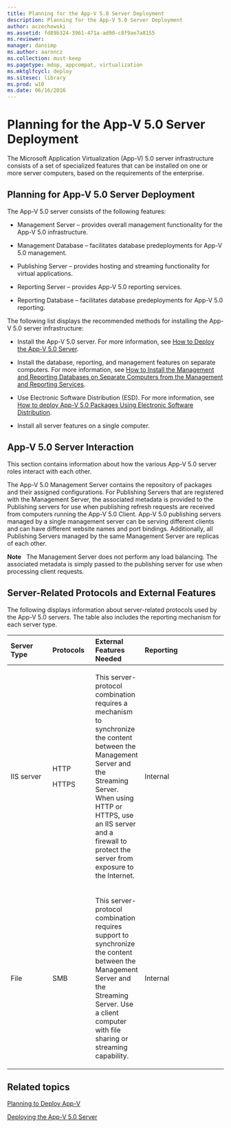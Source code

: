 ```yaml
---
title: Planning for the App-V 5.0 Server Deployment
description: Planning for the App-V 5.0 Server Deployment
author: aczechowski
ms.assetid: fd89b324-3961-471a-ad90-c8f9ae7a8155
ms.reviewer: 
manager: dansimp
ms.author: aaroncz
ms.collection: must-keep
ms.pagetype: mdop, appcompat, virtualization
ms.mktglfcycl: deploy
ms.sitesec: library
ms.prod: w10
ms.date: 06/16/2016
---
```



# Planning for the App-V 5.0 Server Deployment


The Microsoft Application Virtualization (App-V) 5.0 server infrastructure consists of a set of specialized features that can be installed on one or more server computers, based on the requirements of the enterprise.

## Planning for App-V 5.0 Server Deployment


The App-V 5.0 server consists of the following features:

-   Management Server – provides overall management functionality for the App-V 5.0 infrastructure.

-   Management Database – facilitates database predeployments for App-V 5.0 management.

-   Publishing Server – provides hosting and streaming functionality for virtual applications.

-   Reporting Server – provides App-V 5.0 reporting services.

-   Reporting Database – facilitates database predeployments for App-V 5.0 reporting.

The following list displays the recommended methods for installing the App-V 5.0 server infrastructure:

-   Install the App-V 5.0 server. For more information, see [How to Deploy the App-V 5.0 Server](how-to-deploy-the-app-v-50-server-50sp3.md).

-   Install the database, reporting, and management features on separate computers. For more information, see [How to Install the Management and Reporting Databases on Separate Computers from the Management and Reporting Services](how-to-install-the-management-and-reporting-databases-on-separate-computers-from-the-management-and-reporting-services.md).

-   Use Electronic Software Distribution (ESD). For more information, see [How to deploy App-V 5.0 Packages Using Electronic Software Distribution](how-to-deploy-app-v-50-packages-using-electronic-software-distribution.md).

-   Install all server features on a single computer.

## <a href="" id="---------app-v-5-0-server-interaction"></a> App-V 5.0 Server Interaction


This section contains information about how the various App-V 5.0 server roles interact with each other.

The App-V 5.0 Management Server contains the repository of packages and their assigned configurations. For Publishing Servers that are registered with the Management Server, the associated metadata is provided to the Publishing servers for use when publishing refresh requests are received from computers running the App-V 5.0 Client. App-V 5.0 publishing servers managed by a single management server can be serving different clients and can have different website names and port bindings. Additionally, all Publishing Servers managed by the same Management Server are replicas of each other.

**Note**  
The Management Server does not perform any load balancing. The associated metadata is simply passed to the publishing server for use when processing client requests.

 

## Server-Related Protocols and External Features


The following displays information about server-related protocols used by the App-V 5.0 servers. The table also includes the reporting mechanism for each server type.

<table>
<colgroup>
<col width="20%" />
<col width="20%" />
<col width="20%" />
<col width="20%" />
<col width="20%" />
</colgroup>
<thead>
<tr class="header">
<th align="left">Server Type</th>
<th align="left">Protocols</th>
<th align="left">External Features Needed</th>
<th align="left">Reporting</th>
<th align="left"></th>
</tr>
</thead>
<tbody>
<tr class="odd">
<td align="left"><p>IIS server</p></td>
<td align="left"><p>HTTP</p>
<p>HTTPS</p></td>
<td align="left"><p>This server-protocol combination requires a mechanism to synchronize the content between the Management Server and the Streaming Server. When using HTTP or HTTPS, use an IIS server and a firewall to protect the server from exposure to the Internet.</p></td>
<td align="left"><p>Internal</p></td>
<td align="left"></td>
</tr>
<tr class="even">
<td align="left"><p>File</p></td>
<td align="left"><p>SMB</p></td>
<td align="left"><p>This server-protocol combination requires support to synchronize the content between the Management Server and the Streaming Server. Use a client computer with file sharing or streaming capability.</p></td>
<td align="left"><p>Internal</p></td>
<td align="left"></td>
</tr>
</tbody>
</table>

 






## Related topics


[Planning to Deploy App-V](planning-to-deploy-app-v.md)

[Deploying the App-V 5.0 Server](deploying-the-app-v-50-server.md)

 

 





